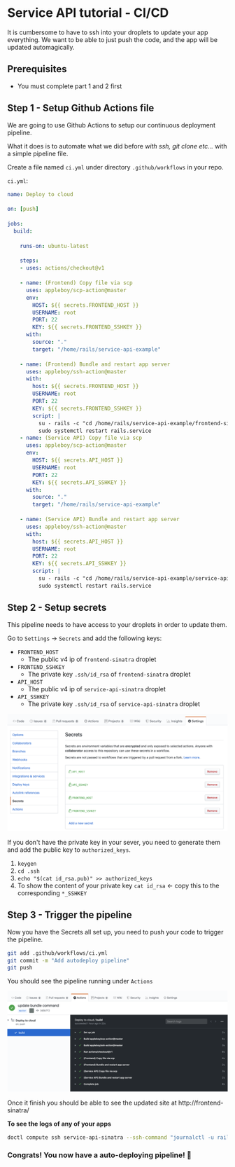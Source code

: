 # Service API tutorial - CI/CD

It is cumbersome to have to ssh into your droplets to update your app everything. We want to be able to just push the code, and the app will be updated automagically.

## Prerequisites

- You must complete part 1 and 2 first

## Step 1 - Setup Github Actions file

We are going to use Github Actions to setup our continuous deployment pipeline.

What it does is to automate what we did before *with ssh, git clone etc...* with a simple pipeline file.

Create a file named `ci.yml` under directory `.github/workflows` in your repo.

`ci.yml`:

```yaml
name: Deploy to cloud

on: [push]

jobs:
  build:

    runs-on: ubuntu-latest

    steps:
    - uses: actions/checkout@v1

    - name: (Frontend) Copy file via scp
      uses: appleboy/scp-action@master
      env:
        HOST: ${{ secrets.FRONTEND_HOST }}
        USERNAME: root
        PORT: 22
        KEY: ${{ secrets.FRONTEND_SSHKEY }}
      with:
        source: "."
        target: "/home/rails/service-api-example"

    - name: (Frontend) Bundle and restart app server
      uses: appleboy/ssh-action@master
      with:
        host: ${{ secrets.FRONTEND_HOST }}
        USERNAME: root
        PORT: 22
        KEY: ${{ secrets.FRONTEND_SSHKEY }}
        script: |
          su - rails -c "cd /home/rails/service-api-example/frontend-sinatra && bundle"
          sudo systemctl restart rails.service
    - name: (Service API) Copy file via scp
      uses: appleboy/scp-action@master
      env:
        HOST: ${{ secrets.API_HOST }}
        USERNAME: root
        PORT: 22
        KEY: ${{ secrets.API_SSHKEY }}
      with:
        source: "."
        target: "/home/rails/service-api-example"

    - name: (Service API) Bundle and restart app server
      uses: appleboy/ssh-action@master
      with:
        host: ${{ secrets.API_HOST }}
        USERNAME: root
        PORT: 22
        KEY: ${{ secrets.API_SSHKEY }}
        script: |
          su - rails -c "cd /home/rails/service-api-example/service-api-sinatra && bundle"
          sudo systemctl restart rails.service
```

## Step 2 - Setup secrets

This pipeline needs to have access to your droplets in order to update them.

Go to `Settings` -> `Secrets` and add the following keys:

- `FRONTEND_HOST`
  - The public v4 ip of `frontend-sinatra` droplet
- `FRONTEND_SSHKEY`
  - The private key `.ssh/id_rsa` of `frontend-sinatra` droplet
- `API_HOST`
  - The public v4 ip of `service-api-sinatra` droplet
- `API_SSHKEY`
  - The private key `.ssh/id_rsa` of `service-api-sinatra` droplet

![secrets](images/secrets.png)

If you don't have the private key in your sever, you need to generate them and add the public key to `authorized_keys`.

1. `keygen`
2. `cd .ssh`
3. `echo "$(cat id_rsa.pub)" >> authorized_keys`
4. To show the content of your private key `cat id_rsa` <- copy this to the corresponding `*_SSHKEY`

## Step 3 - Trigger the pipeline

Now you have the Secrets all set up, you need to push your code to trigger the pipeline.

```bash
git add .github/workflows/ci.yml
git commit -m "Add autodeploy pipeline"
git push
```

You should see the pipeline running under `Actions`

![pipeline](images/pipeline.png)

Once it finish you should be able to see the updated site at http://frontend-sinatra/

**To see the logs of any of your apps**

```bash
doctl compute ssh service-api-sinatra --ssh-command "journalctl -u rails.service -e -f"
```

### **Congrats! You now have a auto-deploying pipeline!** 🎉
